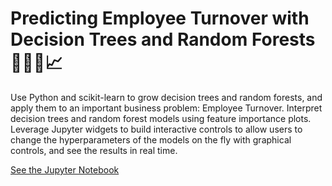 # Predicting Employee Turnover with Decision Trees and Random Forests 💼👩‍💼📈

Use Python and scikit-learn to grow decision trees and random forests, and apply them to an important business problem: Employee Turnover. Interpret decision trees and random forest models using feature importance plots. Leverage Jupyter widgets to build interactive controls to allow users to change the hyperparameters of the models on the fly with graphical controls, and see the results in real time.

[See the Jupyter Notebook](https://nbviewer.jupyter.org/github/inespancorbo/Projects/blob/master/Predicting%20Employee%20Turnover/Notebook.ipynb)



